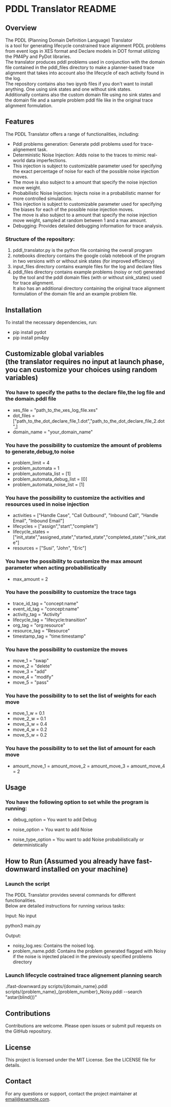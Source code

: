 # PDDL Translator README

## Overview

The PDDL (Planning Domain Definition Language) Translator <br />
is a tool for generating lifecycle constrained trace alignment PDDL problems from event logs in XES format and Declare models in DOT format
utilizing the PM4Py and PyDot libraries.<br />
The translator produces pddl problems used in conjunction with the domain file contained in the pddl_files directory to make a planner-based trace alignment that takes into account also the lifecycle of each activity found in the log. <br />
The repository contains also two ipynb files if you don't want to install anything. One using sink states and one without sink states.<br />
Additionally contains also the custom domain file using no sink states and the domain file and a sample problem pddl file like in the original trace alignment formulation.

## Features

The PDDL Translator offers a range of functionalities, including:

- Pddl problems generation: Generate pddl problems used for trace-alignement task. <br />
- Deterministic Noise Injection: Adds noise to the traces to mimic real-world data imperfections. <br />
- This injection is subject to customizable parameter used for specifying the exact percentage of noise for each of the possible noise injection moves. <br />
- The move is also subject to a amount that specify the noise injection move weight. <br />
- Probabilistic Noise Injection: Injects noise in a probabilistic manner for more controlled simulations. <br />
- This injection is subject to customizable parameter used for specifying the biases for each of the possible noise injection moves. <br />
- The move is also subject to a amount that specify the noise injection move weight, sampled at random between 1 and a max amount. <br />
- Debugging: Provides detailed debugging information for trace analysis. <br />

### Structure of the repository: <br />
1) pddl_translator.py is the python file containing the overall program <br />
2) notebooks directory contains the google colab notebook of the program in two versions with or without sink states (for improved efficiency) <br />
3) input_files directory contains example files for the log and declare files <br />
4) pddl_files directory contains example problems (noisy or not) generated by the tool and the pddl domain files (with or without sink_states) used for trace alignment. <br />
   It also has an additional directory containing the original trace alignment formulation of the domain file and an example problem file. <br />

## Installation

To install the necessary dependencies, run:
- pip install pydot
- pip install pm4py

## Customizable global variables <br />(the translator requires no input at launch phase, you can customize your choices using random variables)

### You have to specify the paths to the declare file,the log file and the domain.pddl file
- xes_file = "path_to_the_xes_log_file.xes" <br />
- dot_files =["path_to_the_dot_declare_file_1.dot","path_to_the_dot_declare_file_2.dot",] <br />
- domain_name = "your_domain_name" <br />

### You have the possibility to customize the amount of problems to generate,debug,to noise
- problem_limit = 4 <br />
- problem_automata = 1  <br />
- problem_automata_list = [1]  <br />
- problem_automata_debug_list = [0]<br />
- problem_automata_noise_list = [1]  <br />

### You have the possibility to customize the activities and resources used in noise injection
- activities = ["Handle Case", "Call Outbound", "Inbound Call", "Handle Email", "Inbound Email"] <br />
- lifecycles = ["assign","start","complete"] <br />
- lifecycle_states = ["init_state","assigned_state","started_state","completed_state","sink_state"] <br />
- resources = ["Susi", "John", "Eric"] <br />

### You have the possibility to customize the max amount parameter when acting probabilistically
- max_amount = 2 <br />

### You have the possibility to customize the trace tags
- trace_id_tag = "concept:name" <br />
- event_id_tag = "concept:name" <br />
- activity_tag = "Activity" <br />
- lifecycle_tag = "lifecycle:transition" <br />
- org_tag = "org:resource" <br />
- resource_tag = "Resource" <br />
- timestamp_tag = "time:timestamp" <br />

### You have the possibility to customize the moves
- move_1 = "swap" <br />
- move_2 = "delete" <br />
- move_3 = "add" <br />
- move_4 = "modify" <br />
- move_5 = "pass" <br />

### You have the possibility to to set the list of weights for each move
- move_1_w = 0.1 <br />
- move_2_w = 0.1 <br />
- move_3_w = 0.4 <br />
- move_4_w = 0.2 <br />
- move_5_w = 0.2 <br />

### You have the possibility to to set the list of amount for each move
- amount_move_1 = amount_move_2 = amount_move_3 = amount_move_4 = 2 <br />

## Usage

### You have the following option to set while the program is running:<br />

 - debug_option = You want to add Debug <br />

 - noise_option = You want to add Noise <br />

 - noise_type_option = You want to add Noise probabilistically or deterministically <br />
 
## How to Run (Assumed you already have fast-downward installed on your machine)

### Launch the script

The PDDL Translator provides several commands for different functionalities.<br />
Below are detailed instructions for running various tasks:<br />

Input: No input

python3 main.py <br />

Output: <br />

- noisy_log.xes: Contains the noised log. <br />
- problem_name.pddl: Contains the problem generated flagged with Noisy if the noise is injected placed in the previously specified problems directory <br />

### Launch lifecycle costrained trace alignement planning search

./fast-downward.py scripts/{domain_name}.pddl scripts/{problem_name}_{problem_number}_Noisy.pddl --search "astar(blind())"

## Contributions 

Contributions are welcome. Please open issues or submit pull requests on the GitHub repository.

## License

This project is licensed under the MIT License. See the LICENSE file for details.

## Contact

For any questions or support, contact the project maintainer at email@example.com.
